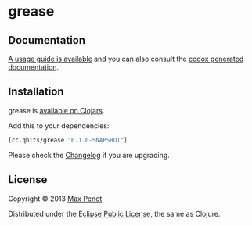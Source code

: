 # grease
<!-- [![Build Status](https://secure.travis-ci.org/mpenet/grease.png?branch=master)](http://travis-ci.org/mpenet/grease) -->

## Documentation

[A usage guide is available](https://github.com/mpenet/grease/blob/master/docs/guide.md)
and you can also consult the
[codox generated documentation](http://mpenet.github.com/grease/#docs).

## Installation

grease is [available on Clojars](https://clojars.org/cc.qbits/grease).

Add this to your dependencies:

```clojure
[cc.qbits/grease "0.1.0-SNAPSHOT"]
```

Please check the
[Changelog](https://github.com/mpenet/grease/blob/master/CHANGELOG.md)
if you are upgrading.

## License

Copyright © 2013 [Max Penet](http://twitter.com/mpenet)

Distributed under the
[Eclipse Public License](http://www.eclipse.org/legal/epl-v10.html),
the same as Clojure.
